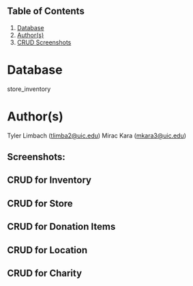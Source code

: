 ## Table of Contents
1. [Database](#database)
1. [Author(s)](#author)
1. [CRUD Screenshots](#Screenshots)
 
# Database
store_inventory

# Author(s)
Tyler Limbach (tlimba2@uic.edu)
Mirac Kara (mkara3@uic.edu)


## Screenshots:

## CRUD for Inventory


## CRUD for Store


## CRUD for Donation Items


## CRUD for Location


## CRUD for Charity

